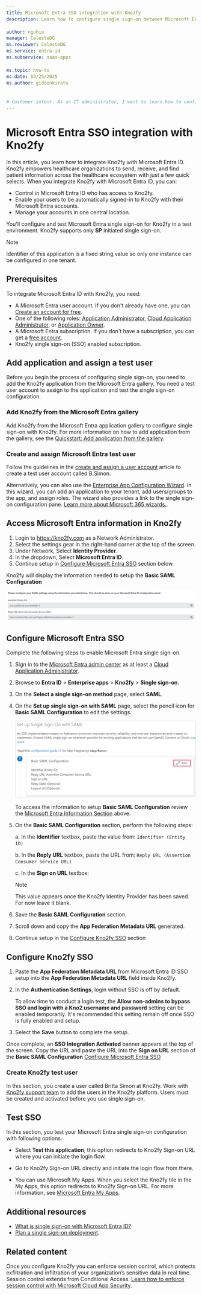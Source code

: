 ```yaml
---
title: Microsoft Entra SSO integration with Kno2fy
description: Learn how to configure single sign-on between Microsoft Entra ID and Kno2fy.

author: nguhiu
manager: CelesteDG
ms.reviewer: CelesteDG
ms.service: entra-id
ms.subservice: saas-apps

ms.topic: how-to
ms.date: 03/25/2025
ms.author: gideonkiratu


# Customer intent: As an IT administrator, I want to learn how to configure single sign-on between Microsoft Entra ID and Kno2fy so that I can control who has access to Kno2fy, enable automatic sign-in with Microsoft Entra accounts, and manage my accounts in one central location.
---
```


# Microsoft Entra SSO integration with Kno2fy

In this article, you learn how to integrate Kno2fy with Microsoft Entra ID. Kno2fy empowers healthcare organizations to send, receive, and find patient information across the healthcare ecosystem with just a few quick selects. When you integrate Kno2fy with Microsoft Entra ID, you can:

* Control in Microsoft Entra ID who has access to Kno2fy.
* Enable your users to be automatically signed-in to Kno2fy with their Microsoft Entra accounts.
* Manage your accounts in one central location.

You'll configure and test Microsoft Entra single sign-on for Kno2fy in a test environment. Kno2fy supports only **SP** initiated single sign-on.

> [!NOTE]
> Identifier of this application is a fixed string value so only one instance can be configured in one tenant.

## Prerequisites

To integrate Microsoft Entra ID with Kno2fy, you need:

* A Microsoft Entra user account. If you don't already have one, you can [Create an account for free](https://azure.microsoft.com/free/?WT.mc_id=A261C142F).
* One of the following roles: [Application Administrator](/entra/identity/role-based-access-control/permissions-reference#application-administrator), [Cloud Application Administrator](/entra/identity/role-based-access-control/permissions-reference#cloud-application-administrator), or [Application Owner](/entra/fundamentals/users-default-permissions#owned-enterprise-applications).
* A Microsoft Entra subscription. If you don't have a subscription, you can get a [free account](https://azure.microsoft.com/free/).
* Kno2fy single sign-on (SSO) enabled subscription.

## Add application and assign a test user

Before you begin the process of configuring single sign-on, you need to add the Kno2fy application from the Microsoft Entra gallery. You need a test user account to assign to the application and test the single sign-on configuration.

<a name='add-kno2fy-from-the-azure-ad-gallery'></a>

### Add Kno2fy from the Microsoft Entra gallery

Add Kno2fy from the Microsoft Entra application gallery to configure single sign-on with Kno2fy. For more information on how to add application from the gallery, see the [Quickstart: Add application from the gallery](~/identity/enterprise-apps/add-application-portal.md).

<a name='create-and-assign-azure-ad-test-user'></a>

### Create and assign Microsoft Entra test user

Follow the guidelines in the [create and assign a user account](~/identity/enterprise-apps/add-application-portal-assign-users.md) article to create a test user account called B.Simon.

Alternatively, you can also use the [Enterprise App Configuration Wizard](https://portal.office.com/AdminPortal/home?Q=Docs#/azureadappintegration). In this wizard, you can add an application to your tenant, add users/groups to the app, and assign roles. The wizard also provides a link to the single sign-on configuration pane. [Learn more about Microsoft 365 wizards.](/microsoft-365/admin/misc/azure-ad-setup-guides). 

<a name='configure-azure-ad-sso'></a>

## Access Microsoft Entra information in Kno2fy

1. Login to https://kno2fy.com as a Network Administrator.
1. Select the settings gear in the right-hand corner at the top of the screen.
1. Under Network, Select **Identity Provider**.
1. In the dropdown, Select **Microsoft Entra ID**.
1. Continue setup in [Configure Microsoft Entra SSO](#configure-microsoft-entra-sso) section below.
    
Kno2fy will display the information needed to setup the **Basic SAML Configuration**

![Screenshot of Microsoft Entra Saml Setup Information.](media/kno2fy-tutorial/microsoft-entra-setup-data.png "Microsoft Entra Setup Information")

## Configure Microsoft Entra SSO

Complete the following steps to enable Microsoft Entra single sign-on.

1. Sign in to the [Microsoft Entra admin center](https://entra.microsoft.com) as at least a [Cloud Application Administrator](~/identity/role-based-access-control/permissions-reference.md#cloud-application-administrator).
1. Browse to **Entra ID** > **Enterprise apps** > **Kno2fy** > **Single sign-on**.
1. On the **Select a single sign-on method** page, select **SAML**.
1. On the **Set up single sign-on with SAML** page, select the pencil icon for **Basic SAML Configuration** to edit the settings.

   ![Screenshot shows how to edit Basic SAML Configuration.](common/edit-urls.png "Basic Configuration")

   To access the information to setup **Basic SAML Configuration** review the [Microsoft Entra Information Section](#access-microsoft-entra-information-in-kno2fy) above.

1. On the **Basic SAML Configuration** section, perform the following steps:

    a. In the **Identifier** textbox, paste the value from:
    `Identifier (Entity ID)`

    b. In the **Reply URL** textbox, paste the URL from:
    `Reply URL (Assertion Consumer Service URL)`

    c. In the **Sign on URL** textbox:

   > [!Note]
   > This value appears once the Kno2fy Identity Provider has been saved.
   > For now leave it blank.

1. Save the **Basic SAML Configuration** section. 
    
1. Scroll down and copy the **App Federation Metadata URL** generated.
1. Continue setup in the [Configure Kno2fy SSO](#configure-kno2fy-sso) section

## Configure Kno2fy SSO

1. Paste the **App Federation Metadata URL** from Microsoft Entra ID SSO setup into the **App Federation Metadata URL** field inside Kno2fy.
1. In the **Authentication Settings**, login without SSO is off by default.

   To allow time to conduct a login test, the **Allow non-admins to bypass SSO and login with a Kno2 username and password** setting can be enabled temporarily. It's recommended this setting remain off once SSO is fully enabled and setup.

1. Select the **Save** button to complete the setup.

Once complete, an **SSO Integration Activated** banner appears at the top of the screen.
Copy the URL and paste the URL into the **Sign on URL** section of the **Basic SAML Configuration** [Configure Microsoft Entra SSO](#configure-microsoft-entra-sso)


### Create Kno2fy test user

In this section, you create a user called Britta Simon at Kno2fy. Work with [Kno2fy support team](mailto:support@kno2.com) to add the users in the Kno2fy platform. Users must be created and activated before you use single sign-on.

## Test SSO 

In this section, you test your Microsoft Entra single sign-on configuration with following options. 

* Select **Test this application**, this option redirects to Kno2fy Sign-on URL where you can initiate the login flow. 

* Go to Kno2fy Sign-on URL directly and initiate the login flow from there.

* You can use Microsoft My Apps. When you select the Kno2fy tile in the My Apps, this option redirects to Kno2fy Sign-on URL. For more information, see [Microsoft Entra My Apps](/azure/active-directory/manage-apps/end-user-experiences#azure-ad-my-apps).

## Additional resources

* [What is single sign-on with Microsoft Entra ID?](~/identity/enterprise-apps/what-is-single-sign-on.md)
* [Plan a single sign-on deployment](~/identity/enterprise-apps/plan-sso-deployment.md).

## Related content

Once you configure Kno2fy you can enforce session control, which protects exfiltration and infiltration of your organization’s sensitive data in real time. Session control extends from Conditional Access. [Learn how to enforce session control with Microsoft Cloud App Security](/cloud-app-security/proxy-deployment-aad).

